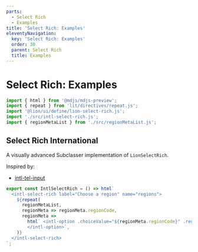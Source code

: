 ```yaml
---
parts:
  - Select Rich
  - Examples
title: 'Select Rich: Examples'
eleventyNavigation:
  key: 'Select Rich: Examples'
  order: 30
  parent: Select Rich
  title: Examples
---
```


# Select Rich: Examples

```js script
import { html } from '@mdjs/mdjs-preview';
import { repeat } from 'lit/directives/repeat.js';
import '@lion/ui/define/lion-select-rich.js';
import './src/intl-select-rich.js';
import { regionMetaList } from './src/regionMetaList.js';
```

## Select Rich International

A visually advanced Subclasser implementation of `LionSelectRich`.

Inspired by:

- [intl-tel-input](https://intl-tel-input.com/)

```js story
export const IntlSelectRich = () => html`
  <intl-select-rich label="Choose a region" name="regions">
    ${repeat(
      regionMetaList,
      regionMeta => regionMeta.regionCode,
      regionMeta =>
        html` <intl-option .choiceValue="${regionMeta.regionCode}" .regionMeta="${regionMeta}">
        </intl-option>`,
    )}
  </intl-select-rich>
`;
```
